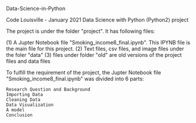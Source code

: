 
Data-Science-in-Python

Code Louisville - January 2021 Data Science with Python (Python2) project

The project is under the folder "project". It has following files:

(1) A Jupter Notebook file "Smoking_income8_final.ipynb". This IPYNB file is the main file for this project. (2) Text files, csv files, and image files under the foler "data" (3) files under folder "old" are old versions of the project files and data files

To fulfill the requirement of the project, the Jupter Notebook file "Smoking_income8_final.ipynb" was divided into 6 parts:

    Research Question and Background
    Importing Data
    Cleaning Data
    Data Visualization
    A model
    Conclusion

